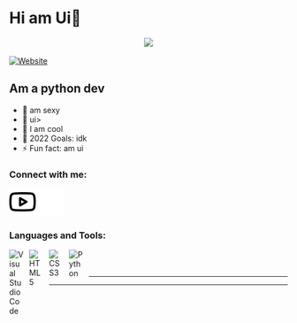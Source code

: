 # Hi am Ui👋 

<p align="center">
<a href="https://github.com/Uiisback">
  <img height="150em" src="https://github-readme-stats-eight-theta.vercel.app/api/top-langs/?usernameUiisback&layout=compact&langs_count=8&theme=react&locale=fr"/>
</a>
  
</p>


[![Website](https://img.shields.io/website?label=ghostt.ga&style=for-the-badge&url=https%3A%2F%2Fcodestackr.com)](https://ghostt.ga)





## Am a python dev

- 🔭 am sexy
- 🌱 ui>
- 👯 I am cool
- 🥅 2022 Goals: idk
- ⚡ Fun fact: am ui

### Connect with me:


[![website](./img/youtube-light.svg)](https://www.youtube.com/channel/UCr1RzKF7v4gxIIOtGaS4Ygw#gh-light-mode-only)
[![website](./img/youtube-dark.svg)](https://www.youtube.com/channel/UCr1RzKF7v4gxIIOtGaS4Ygw#gh-dark-mode-only)

### Languages and Tools:

<img align="left" alt="Visual Studio Code" width="26px" src="https://cdn.jsdelivr.net/gh/devicons/devicon/icons/vscode/vscode-original.svg" style="padding-right:10px;" />
<img align="left" alt="HTML5" width="26px" src="https://cdn.jsdelivr.net/gh/devicons/devicon/icons/html5/html5-original.svg" style="padding-right:10px;" />
<img align="left" alt="CSS3" width="26px" src="https://cdn.jsdelivr.net/gh/devicons/devicon/icons/css3/css3-original.svg" style="padding-right:10px;" />
<img align="left" alt="Python" width="26px" src="https://upload.wikimedia.org/wikipedia/commons/thumb/c/c3/Python-logo-notext.svg/1200px-Python-logo-notext.svg.png" style="padding-right:10px;" />



<br />
<br />

---


---


</details>
